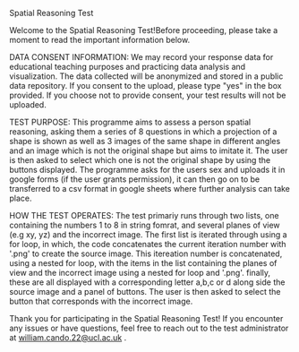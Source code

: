 Spatial Reasoning Test


Welcome to the Spatial Reasoning Test!Before proceeding, please take a moment to read the important information below.


DATA CONSENT INFORMATION:
We may record your response data for educational teaching purposes and practicing data analysis and visualization. The data collected will be anonymized and stored in a public data repository.
If you consent to the upload, please type "yes" in the box provided. If you choose not to provide consent, your test results will not be uploaded.


TEST PURPOSE:
This programme aims to assess a person spatial reasoning, asking them a series of 8 questions in which a projection of a shape is shown as well as 
3 images of the same shape in different angles and an image which is not the original shape but aims to imitate it. The user is then asked to select which one is
not the original shape by using the buttons displayed. The programme asks for the users sex and uploads it in google forms (if the user grants permission), it can then go on to be transferred 
to a csv format in google sheets where further analysis can take place.


HOW THE TEST OPERATES:
The test primariy runs through two lists, one containing the numbers 1 to 8 in string fomrat, and several planes of view (e.g xy, yz) and the incorrect image. The first list is iterated through using a for loop, in which, the code concatenates the current iteration number with '.png' to create the source image. This itereation number is concatenated, using a nested for loop, with the items in the list containing the planes of view and the incorrect image using a nested for loop and '.png'. finally, these are all displayed with a corresponding letter a,b,c or d along side the source image and a panel of buttons. The user is then asked to select the button that corresponds with the incorrect image.


Thank you for participating in the Spatial Reasoning Test! If you encounter any issues or have questions, feel free to reach out to the test administrator at william.cando.22@ucl.ac.uk .



